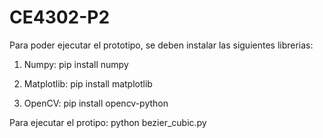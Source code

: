 # CE4302-P2

Para poder ejecutar el prototipo, se deben instalar las siguientes librerias:

1. Numpy: pip install numpy

2. Matplotlib: pip install matplotlib

3. OpenCV: pip install opencv-python

Para ejecutar el protipo: python bezier_cubic.py